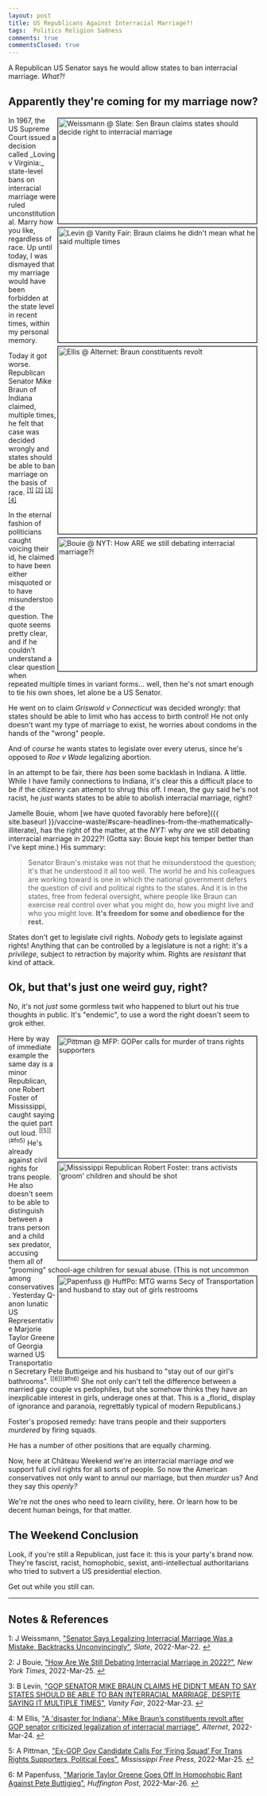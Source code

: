 ```yaml
---
layout: post
title: US Republicans Against Interracial Marriage?!
tags:  Politics Religion Sadness
comments: true
commentsClosed: true
---
```


A Republican US Senator says he would allow states to ban interracial marriage.  _What?!_  


## Apparently they're coming for my marriage now?  

<img src="{{ site.baseurl }}/images/2022-03-27-republicans-against-interracial-marriage-slate-1.jpg" width="400" height="212" alt="Weissmann @ Slate: Sen Braun claims states should decide right to interracial marriage" title="Weissmann @ Slate: Sen Braun claims states should decide right to interracial marriage" style="float: right; margin: 3px 3px 3px 3px; border: 1px solid #000000;">
<img src="{{ site.baseurl }}/images/2022-03-27-republicans-against-interracial-marriage-vf-1.jpg" width="400" height="231" alt="Levin @ Vanity Fair: Braun claims he didn't mean what he said multiple times" title="Levin @ Vanity Fair: Braun claims he didn't mean what he said multiple times" style="float: right; margin: 3px 3px 3px 3px; border: 1px solid #000000;">
<img src="{{ site.baseurl }}/images/2022-03-27-republicans-against-interracial-marriage-alternet-1.jpg" width="400" height="377" alt="Ellis @ Alternet: Braun constituents revolt" title="Ellis @ Alternet: Braun constituents revolt" style="float: right; margin: 3px 3px 3px 3px; border: 1px solid #000000;">
<img src="{{ site.baseurl }}/images/2022-03-27-republicans-against-interracial-marriage-nyt-1.jpg" width="400" height="268" alt="Bouie @ NYT: How ARE we still debating interracial marriage?!" title="Bouie @ NYT: How ARE we still debating interracial marriage?!" style="float: right; margin: 3px 3px 3px 3px; border: 1px solid #000000;">
In 1967, the US Supreme Court issued a decision called _Loving v Virginia:_ state-level bans
on interracial marriage were ruled unconstitutional.  Marry how you like, regardless of
race.  Up until today, I was dismayed that my marriage would have been forbidden at the
state level in recent times, within my personal memory.  

Today it got worse.  Republican Senator Mike Braun of Indiana claimed, multiple times, he felt that case was decided wrongly and states should be able to ban marriage on the basis of race. <sup id="fn1a">[[1]](#fn1)</sup> <sup id="fn2a">[[2]](#fn2)</sup> <sup id="fn3a">[[3]](#fn3)</sup> <sup id="fn4a">[[4]](#fn4)</sup>  

In the eternal fashion of politicians caught voicing their id, he claimed to have been
either misquoted or to have misunderstood the question.  The quote seems pretty clear, and
if he couldn't understand a clear question when repeated multiple times in variant
forms&hellip; well, then he's not smart enough to tie his own shoes, let alone be a
US Senator.  

He went on to claim _Griswold v Connecticut_ was decided wrongly: that states should be
able to limit who has access to birth control!  He not only doesn't want my type of marriage to
exist, he worries about condoms in the hands of the "wrong" people.  

And of _course_ he wants states to legislate over every uterus, since he's opposed to _Roe
v Wade_ legalizing abortion.  

In an attempt to be fair, there _has_ been some backlash in Indiana.  A little.  While I
have family connections to Indiana, it's clear this a difficult place to be if the citizenry can
attempt to shrug this off.  I mean, the guy said he's not racist, he _just_ wants states to
be able to abolish interracial marriage, right?  

Jamelle Bouie, whom [we have quoted favorably here before]({{ site.baseurl }}/vaccine-waste/#scare-headlines-from-the-mathematically-illiterate), has the right of the matter, at the _NYT:_
why _are_ we still debating interracial marriage in 2022?!  (Gotta say: Bouie kept his temper
better than I've kept mine.)  His summary:  

> Senator Braun's mistake was not that he misunderstood the question; it's that he
> understood it all too well. The world he and his colleagues are working toward is one in
> which the national government defers the question of civil and political rights to the
> states. And it is in the states, free from federal oversight, where people like Braun
> can exercise real control over what you might do, how you might live and who you might
> love. __It's freedom for some and obedience for the rest.__  

States don't get to legislate civil rights.  _Nobody_ gets to legislate against rights!
Anything that can be controlled by a legislature is not a right: it's a _privilege_,
subject to retraction by majority whim.  Rights are _resistant_ that kind of attack.  


## Ok, but that's just one weird guy, right?  

No, it's not _just_ some gormless twit who happened to blurt out his true thoughts in
public.  It's "endemic", to use a word the right doesn't seem to grok either.  

<img src="{{ site.baseurl }}/images/2022-03-27-republicans-against-interracial-marriage-mfp-1.jpg" width="400" height="245" alt="Pittman @ MFP: GOPer calls for murder of trans rights supporters" title="Pittman @ MFP: GOPer calls for murder of trans rights supporters" style="float: right; margin: 3px 3px 3px 3px; border: 1px solid #000000;">
<img src="{{ site.baseurl }}/images/2022-03-27-republicans-against-interracial-marriage-mfp-2.jpg" width="400" height="197" alt="Mississippi Republican Robert Foster: trans activists 'groom' children and should be shot" title="Mississippi Republican Robert Foster: trans activists 'groom' children and should be shot" style="float: right; margin: 3px 3px 3px 3px; border: 1px solid #000000;">
Here by way of immediate example the same day is a minor Republican, one Robert Foster of
Mississippi, caught saying the quiet part out loud. <sup id="fn5a">[[5]](#fn5)</sup> He's
already against civil rights for trans people.  He also doesn't seem to be able to
distinguish between a trans person and a child sex predator, accusing them all of
"grooming" school-age children for sexual abuse.  

<img src="{{ site.baseurl }}/images/2022-03-27-republicans-against-interracial-marriage-huffpo-1.jpg" width="400" height="164" alt="Papenfuss @ HuffPo: MTG warns Secy of Transportation and husband to stay out of girls restrooms" title="Papenfuss @ HuffPo: MTG warns Secy of Transportation and husband to stay out of girls restrooms" style="float: right; margin: 3px 3px 3px 3px; border: 1px solid #000000;">
(This is not uncommon among conservatives.  Yesterday Q-anon lunatic US Representative
Marjorie Taylor Greene of Georgia warned US Transportation Secretary Pete Buttigeige and
his husband to "stay out of our girl's bathrooms".  <sup id="fn6a">[[6]](#fn6)</sup>
She not only can't tell the difference
between a married gay couple vs pedophiles, but she somehow thinks they have an
inexplicable interest in girls, underage ones at that.  This is a _florid_ display of
ignorance and paranoia, regrettably typical of modern Republicans.)  

Foster's proposed remedy: have trans people and their supporters _murdered_ by firing squads.  

He has a number of other positions that are equally charming.  

Now, here at Ch&acirc;teau Weekend we're an interracial marriage _and_ we support full
civil rights for all sorts of people.  So now the American conservatives not only want to
annul our marriage, but then _murder_ us?  And they say this _openly?_  

We're not the ones who need to learn civility, here.  Or learn how to be decent human
beings, for that matter.  


## The Weekend Conclusion  

Look, if you're still a Republican, just face it: this is your party's brand now.
They're fascist, racist, homophobic, sexist, anti-intellectual authoritarians who
tried to subvert a US presidential election.  

Get out while you still can.  

---

## Notes &amp; References  

<!--
<sup id="fn1a">[[1]](#fn1)</sup>

<a id="fn1">1</a>: ***, ["***"](***), *** [↩](#fn1a)  

<a href="{{ site.baseurl }}/images/***">
  <img src="{{ site.baseurl }}/images/***" width="400" height="***" alt="***" title="***" style="float: right; margin: 3px 3px 3px 3px; border: 1px solid #000000;">
</a>

<iframe width="400" height="224" src="***" allow="accelerometer; encrypted-media; gyroscope; picture-in-picture" allowfullscreen style="float: right; margin: 3px 3px 3px 3px; border: 1px solid #000000;"></iframe>
-->

<a id="fn1">1</a>: J Weissmann, ["Senator Says Legalizing Interracial Marriage Was a Mistake, Backtracks Unconvincingly"](https://slate.com/news-and-politics/2022/03/republican-sen-mike-braun-says-supreme-court-should-not-have-struck-down-state-laws-banning-interracial-marriage-then-backtracks-unconvincingly.html), _Slate_, 2022-Mar-22. [↩](#fn1a)  

<a id="fn2">2</a>: J Bouie, ["How Are We Still Debating Interracial Marriage in 2022?"](https://www.nytimes.com/2022/03/25/opinion/mike-braun-loving-virginia.html), _New York Times_, 2022-Mar-25. [↩](#fn2a)  

<a id="fn3">3</a>: B Levin, ["GOP SENATOR MIKE BRAUN CLAIMS HE DIDN’T MEAN TO SAY STATES SHOULD BE ABLE TO BAN INTERRACIAL MARRIAGE, DESPITE SAYING IT MULTIPLE TIMES"](https://www.vanityfair.com/news/2022/03/mike-braun-supreme-court-interracial-marriage), _Vanity Fair_, 2022-Mar-23. [↩](#fn3a)  

<a id="fn4">4</a>: M Ellis, ["A 'disaster for Indiana': Mike Braun’s constituents revolt after GOP senator criticized legalization of interracial marriage"](https://www.alternet.org/2022/03/indiana-residents/), _Alternet_, 2022-Mar-24. [↩](#fn4a)  

<a id="fn5">5</a>: A Pittman, ["Ex-GOP Gov Candidate Calls For ‘Firing Squad’ For Trans Rights Supporters, Political Foes"](https://www.mississippifreepress.org/22283/ex-gop-gov-candidate-calls-for-firing-squad-for-trans-rights-supporters-political-foes/), _Mississippi Free Press_, 2022-Mar-25. [↩](#fn5a)  

<a id="fn6">6</a>: M Papenfuss, ["Marjorie Taylor Greene Goes Off In Homophobic Rant Against Pete Buttigieg"](https://www.huffpost.com/entry/marjorie-taylor-greene-pete-buttigieg-trump-rally-georgia-girls-bathrooms_n_623fa0d8e4b0ccd4f5204362), _Huffington Post_, 2022-Mar-26. [↩](#fn6a)  
